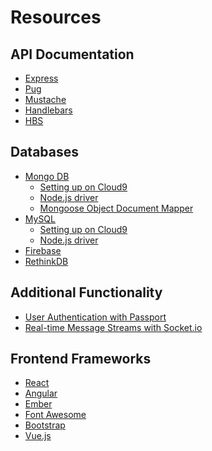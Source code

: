 # Resources

API Documentation
-----------------
- [Express](http://expressjs.com)
- [Pug](https://pugjs.org/language/attributes.html)
- [Mustache](https://mustache.github.io/mustache.5.html)
- [Handlebars](http://handlebarsjs.com)
- [HBS](https://github.com/donpark/hbs#readme)


Databases
---------

- [Mongo DB](https://docs.mongodb.org/manual/reference/)
  - [Setting up on Cloud9](https://docs.c9.io/docs/setting-up-mongodb)
  - [Node.js driver](http://mongodb.github.io/node-mongodb-native/2.0/getting-started/quick-tour/)
  - [Mongoose Object Document Mapper](http://mongoosejs.com/docs/index.html)
- [MySQL](http://dev.mysql.com/doc/refman/5.7/en/tutorial.html)
  - [Setting up on Cloud9](https://docs.c9.io/docs/setting-up-mysql)
  - [Node.js driver](https://github.com/felixge/node-mysql#introduction)
- [Firebase](http://firebase.com)
- [RethinkDB](https://rethinkdb.com/docs/)

Additional Functionality
------------------------
- [User Authentication with Passport](http://passportjs.org/)
- [Real-time Message Streams with Socket.io](http://socket.io/)

Frontend Frameworks
-------------------
- [React](https://facebook.github.io/react/)
- [Angular](https://angularjs.org/)
- [Ember](http://emberjs.com/)
- [Font Awesome](http://fontawesome.io/)
- [Bootstrap](http://getbootstrap.com/getting-started/#whats-included)
- [Vue.js](http://vuejs.org/v2/guide/)
